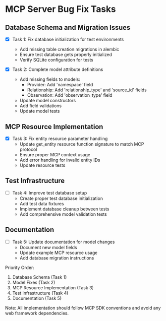 # MCP Server Bug Fix Tasks

## Database Schema and Migration Issues
- [x] Task 1: Fix database initialization for test environments
  - Add missing table creation migrations in alembic
  - Ensure test database gets properly initialized
  - Verify SQLite configuration for tests

- [x] Task 2: Complete model attribute definitions
  - Add missing fields to models:
    - Provider: Add 'namespace' field
    - Relationship: Add 'relationship_type' and 'source_id' fields 
    - Observation: Add 'observation_type' field
  - Update model constructors
  - Add field validations
  - Update model tests

## MCP Resource Implementation
- [x] Task 3: Fix entity resource parameter handling
  - Update get_entity resource function signature to match MCP protocol
  - Ensure proper MCP context usage
  - Add error handling for invalid entity IDs
  - Update resource tests

## Test Infrastructure
- [ ] Task 4: Improve test database setup
  - Create proper test database initialization
  - Add test data fixtures
  - Implement database cleanup between tests
  - Add comprehensive model validation tests

## Documentation
- [ ] Task 5: Update documentation for model changes
  - Document new model fields
  - Update example MCP resource usage
  - Add database migration instructions

Priority Order:
1. Database Schema (Task 1)
2. Model Fixes (Task 2)
3. MCP Resource Implementation (Task 3)
4. Test Infrastructure (Task 4)
5. Documentation (Task 5)

Note: All implementation should follow MCP SDK conventions and avoid any web framework dependencies.
